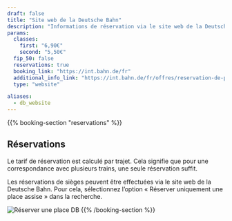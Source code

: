 ```yaml
---
draft: false
title: "Site web de la Deutsche Bahn"
description: "Informations de réservation via le site web de la Deutsche Bahn."
params:
  classes:
    first: "6,90€"
    second: "5,50€"
  fip_50: false
  reservations: true
  booking_link: "https://int.bahn.de/fr"
  additional_info_link: "https://int.bahn.de/fr/offres/reservation-de-places-assises"
  type: "website"

aliases:
  - db_website
---
```


{{% booking-section "reservations" %}}

## Réservations

Le tarif de réservation est calculé par trajet. Cela signifie que pour une correspondance avec plusieurs trains, une seule réservation suffit.

Les réservations de sièges peuvent être effectuées via le site web de la Deutsche Bahn. Pour cela, sélectionnez l’option « Réserver uniquement une place assise » dans la recherche.

![Réserver une place DB](db_reservation.webp)
{{% /booking-section %}}
